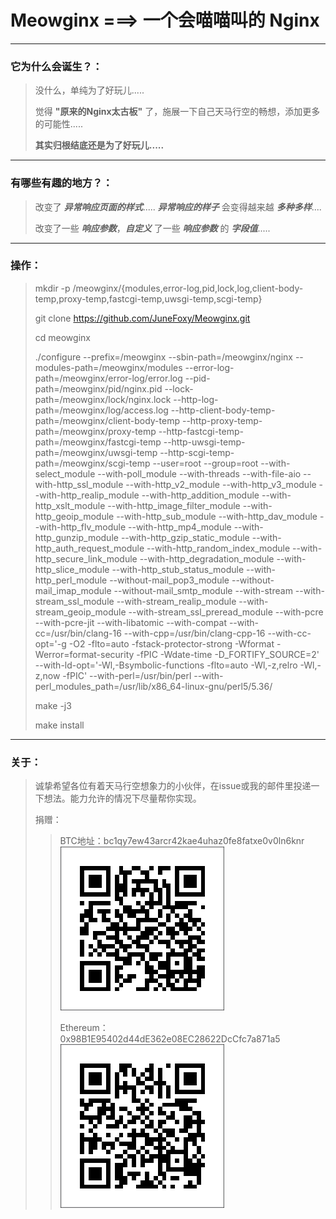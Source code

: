 # Meowginx ===> 一个会喵喵叫的 Nginx

------
### 它为什么会诞生？：
> 没什么，单纯为了好玩儿.....
> 
> 觉得 **"原来的Nginx太古板"** 了，施展一下自己天马行空的畅想，添加更多的可能性.....
> 
> **其实归根结底还是为了好玩儿.....**
------
### 有哪些有趣的地方？：
> 改变了 ***异常响应页面的样式***..... ***异常响应的样子*** 会变得越来越 ***多种多样***....
> 
> 改变了一些 ***响应参数***，***自定义*** 了一些 ***响应参数*** 的 ***字段值***.....
------
### 操作：
  > mkdir -p /meowginx/{modules,error-log,pid,lock,log,client-body-temp,proxy-temp,fastcgi-temp,uwsgi-temp,scgi-temp}
  > 
  > git clone https://github.com/JuneFoxy/Meowginx.git
  >
  > cd meowginx
  >
  > ./configure --prefix=/meowginx --sbin-path=/meowginx/nginx --modules-path=/meowginx/modules --error-log-path=/meowginx/error-log/error.log --pid-path=/meowginx/pid/nginx.pid --lock-path=/meowginx/lock/nginx.lock --http-log-path=/meowginx/log/access.log --http-client-body-temp-path=/meowginx/client-body-temp --http-proxy-temp-path=/meowginx/proxy-temp --http-fastcgi-temp-path=/meowginx/fastcgi-temp --http-uwsgi-temp-path=/meowginx/uwsgi-temp --http-scgi-temp-path=/meowginx/scgi-temp --user=root --group=root --with-select_module --with-poll_module --with-threads  --with-file-aio --with-http_ssl_module --with-http_v2_module --with-http_v3_module --with-http_realip_module --with-http_addition_module --with-http_xslt_module --with-http_image_filter_module --with-http_geoip_module --with-http_sub_module --with-http_dav_module --with-http_flv_module --with-http_mp4_module --with-http_gunzip_module --with-http_gzip_static_module --with-http_auth_request_module --with-http_random_index_module --with-http_secure_link_module --with-http_degradation_module --with-http_slice_module --with-http_stub_status_module --with-http_perl_module --without-mail_pop3_module --without-mail_imap_module --without-mail_smtp_module --with-stream --with-stream_ssl_module --with-stream_realip_module --with-stream_geoip_module --with-stream_ssl_preread_module --with-pcre --with-pcre-jit --with-libatomic --with-compat --with-cc=/usr/bin/clang-16 --with-cpp=/usr/bin/clang-cpp-16 --with-cc-opt='-g -O2 -flto=auto -fstack-protector-strong -Wformat -Werror=format-security -fPIC -Wdate-time -D_FORTIFY_SOURCE=2' --with-ld-opt='-Wl,-Bsymbolic-functions -flto=auto -Wl,-z,relro -Wl,-z,now -fPIC' --with-perl=/usr/bin/perl --with-perl_modules_path=/usr/lib/x86_64-linux-gnu/perl5/5.36/
  > 
  > make -j3
  > 
  > make install
------
### 关于：
> 诚挚希望各位有着天马行空想象力的小伙伴，在issue或我的邮件里投递一下想法。能力允许的情况下尽量帮你实现。
> 
> 捐赠：
>> BTC地址：bc1qy7ew43arcr42kae4uhaz0fe8fatxe0v0ln6knr
>> ![img.png](img.png)
>>
>> Ethereum：0x98B1E95402d44dE362e08EC28622DcCfc7a871a5
>> ![img_1.png](img_1.png)

